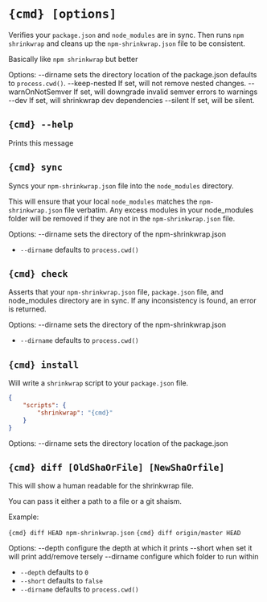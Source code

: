 # `{cmd} [options]`

Verifies your `package.json` and `node_modules` are in sync.
  Then runs `npm shrinkwrap` and cleans up the
  `npm-shrinkwrap.json` file to be consistent.

Basically like `npm shrinkwrap` but better

Options:
  --dirname           sets the directory location of the package.json
                      defaults to `process.cwd()`.
  --keep-nested       If set, will not remove nested changes.
  --warnOnNotSemver   If set, will downgrade invalid semver errors
                      to warnings
  --dev               If set, will shrinkwrap dev dependencies
  --silent            If set, will be silent.

## `{cmd} --help`

Prints this message

## `{cmd} sync`

Syncs your `npm-shrinkwrap.json` file into the `node_modules`
  directory.

This will ensure that your local `node_modules` matches the
  `npm-shrinkwrap.json` file verbatim. Any excess modules in
  your node_modules folder will be removed if they are not in
  the `npm-shrinkwrap.json` file.

Options:
    --dirname   sets the directory of the npm-shrinkwrap.json

 - `--dirname` defaults to `process.cwd()`

## `{cmd} check`

Asserts that your `npm-shrinkwrap.json` file, `package.json` file,
  and node_modules directory are in sync. If any inconsistency
  is found, an error is returned.

Options:
    --dirname   sets the directory of the npm-shrinkwrap.json

 - `--dirname` defaults to `process.cwd()`

## `{cmd} install`

Will write a `shrinkwrap` script to your `package.json` file.

```json
{
    "scripts": {
        "shrinkwrap": "{cmd}"
    }
}
```

Options:
    --dirname   sets the directory location of the package.json

## `{cmd} diff [OldShaOrFile] [NewShaOrfile]`

This will show a human readable for the shrinkwrap file.

You can pass it either a path to a file or a git shaism.

Example:

`{cmd} diff HEAD npm-shrinkwrap.json`
`{cmd} diff origin/master HEAD`

Options:
    --depth     configure the depth at which it prints
    --short     when set it will print add/remove tersely
    --dirname   configure which folder to run within

 - `--depth` defaults to `0`
 - `--short` defaults to `false`
 - `--dirname` defaults to `process.cwd()`
